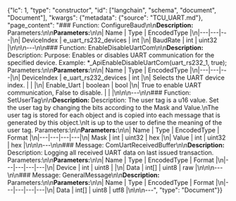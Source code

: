 {"lc": 1, "type": "constructor", "id": ["langchain", "schema", "document", "Document"], "kwargs": {"metadata": {"source": "TCU_UART.md"}, "page_content": "### Function: ConfigureBaud\n\n**Description:** Parameters:\n\n**Parameters:**\n\n| Name | Type | EncodedType |\n|---|---|---|\n| DeviceIndex | e_uart_rs232_devices | int |\n| BaudRate | int | uint32 |\n\n\n---\n\n### Function: EnableDisableUartCom\n\n**Description:** Description: Purpose: Enables or disables UART communication for the specified device. Example: *_ApiEnableDisableUartCom(uart_rs232_1, true); Parameters:\n\n**Parameters:**\n\n| Name | Type | EncodedType |\n|---|---|---|\n| DeviceIndex | e_uart_rs232_devices | int |\n| Selects the UART device index. |  |  |\n| Enable_Uart | boolean | bool |\n| True to enable UART communication, False to disable. |  |  |\n\n\n---\n\n### Function: SetUserTag\n\n**Description:** Description: The user tag is a u16 value. Set the user tag by changing the bits according to the Mask and Value.\nThe user tag is stored for each object and is copied into each message that is generated by this object.\nIt is up to the user to define the meaning of the user tag. Parameters:\n\n**Parameters:**\n\n| Name | Type | EncodedType | Format |\n|---|---|---|---|\n| Mask | int | uint32 | hex |\n| Value | int | uint32 | hex |\n\n\n---\n\n### Message: ComUartReceivedBuffer\n\n**Description:** Description: Logging all received UART data on last issued transaction. Parameters:\n\n**Parameters:**\n\n| Name | Type | EncodedType | Format |\n|---|---|---|---|\n| Device | int | uint8 |  |\n| Data | int[] | uint8 | raw |\n\n\n---\n\n### Message: GeneralMessage\n\n**Description:** Parameters:\n\n**Parameters:**\n\n| Name | Type | EncodedType | Format |\n|---|---|---|---|\n| Data | int[] | uint8 | utf8 |\n\n\n---", "type": "Document"}}